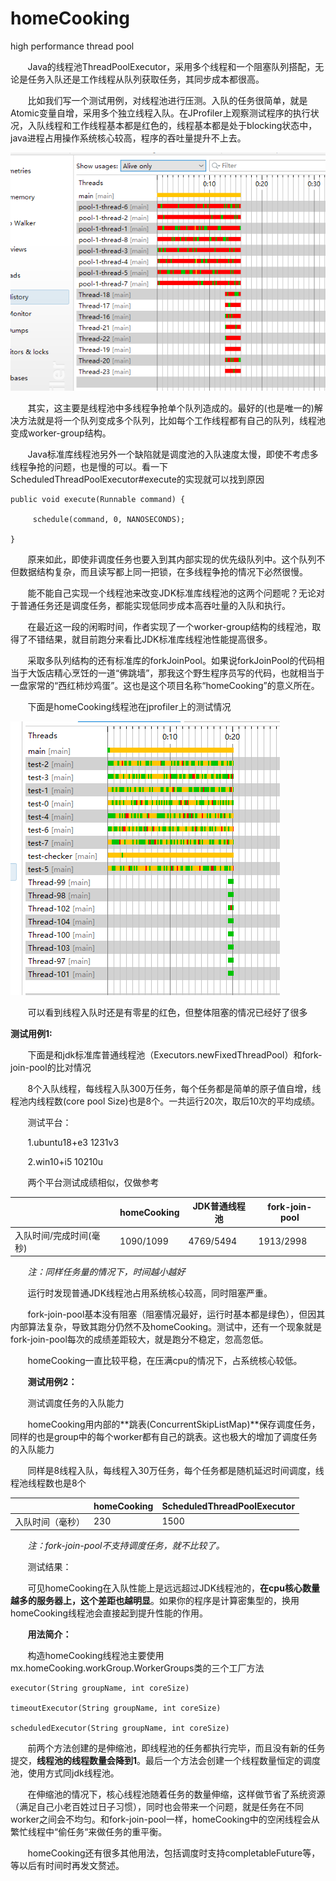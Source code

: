 # homeCooking
high performance thread pool

&nbsp;&nbsp;&nbsp;&nbsp;&nbsp;&nbsp;&nbsp;Java的线程池ThreadPoolExecutor，采用多个线程和一个阻塞队列搭配，无论是任务入队还是工作线程从队列获取任务，其同步成本都很高。

&nbsp;&nbsp;&nbsp;&nbsp;&nbsp;&nbsp;&nbsp;比如我们写一个测试用例，对线程池进行压测。入队的任务很简单，就是Atomic变量自增，采用多个独立线程入队。在JProfiler上观察测试程序的执行状况，入队线程和工作线程基本都是红色的，线程基本都是处于blocking状态中，java进程占用操作系统核心较高，程序的吞吐量提升不上去。

![](https://github.com/jonenine/homeCooking/blob/main/docs/images/1.png)

&nbsp;&nbsp;&nbsp;&nbsp;&nbsp;&nbsp;&nbsp;其实，这主要是线程池中多线程争抢单个队列造成的。最好的(也是唯一的)解决方法就是将一个队列变成多个队列，比如每个工作线程都有自己的队列，线程池变成worker-group结构。

&nbsp;&nbsp;&nbsp;&nbsp;&nbsp;&nbsp;&nbsp;Java标准库线程池另外一个缺陷就是调度池的入队速度太慢，即使不考虑多线程争抢的问题，也是慢的可以。看一下ScheduledThreadPoolExecutor\#execute的实现就可以找到原因

    public void execute(Runnable command) {
    
         schedule(command, 0, NANOSECONDS);
    
    }

&nbsp;&nbsp;&nbsp;&nbsp;&nbsp;&nbsp;&nbsp;原来如此，即使非调度任务也要入到其内部实现的优先级队列中。这个队列不但数据结构复杂，而且读写都上同一把锁，在多线程争抢的情况下必然很慢。

&nbsp;&nbsp;&nbsp;&nbsp;&nbsp;&nbsp;&nbsp;能不能自己实现一个线程池来改变JDK标准库线程池的这两个问题呢？无论对于普通任务还是调度任务，都能实现低同步成本高吞吐量的入队和执行。

&nbsp;&nbsp;&nbsp;&nbsp;&nbsp;&nbsp;&nbsp;在最近这一段的闲暇时间，作者实现了一个worker-group结构的线程池，取得了不错结果，就目前跑分来看比JDK标准库线程池性能提高很多。

&nbsp;&nbsp;&nbsp;&nbsp;&nbsp;&nbsp;&nbsp;采取多队列结构的还有标准库的forkJoinPool。如果说forkJoinPool的代码相当于大饭店精心烹饪的一道“佛跳墙”，那我这个野生程序员写的代码，也就相当于一盘家常的“西红柿炒鸡蛋”。这也是这个项目名称“homeCooking”的意义所在。

&nbsp;&nbsp;&nbsp;&nbsp;&nbsp;&nbsp;&nbsp;下面是homeCooking线程池在jprofiler上的测试情况

![](https://github.com/jonenine/homeCooking/blob/main/docs/images/2.png)

&nbsp;&nbsp;&nbsp;&nbsp;&nbsp;&nbsp;&nbsp;可以看到线程入队时还是有零星的红色，但整体阻塞的情况已经好了很多

**测试用例1:**

&nbsp;&nbsp;&nbsp;&nbsp;&nbsp;&nbsp;&nbsp;下面是和jdk标准库普通线程池（Executors.newFixedThreadPool）和fork-join-pool的比对情况

&nbsp;&nbsp;&nbsp;&nbsp;&nbsp;&nbsp;&nbsp;8个入队线程，每线程入队300万任务，每个任务都是简单的原子值自增，线程池内线程数(core
pool Size)也是8个。一共运行20次，取后10次的平均成绩。

&nbsp;&nbsp;&nbsp;&nbsp;&nbsp;&nbsp;&nbsp;测试平台：

&nbsp;&nbsp;&nbsp;&nbsp;&nbsp;&nbsp;&nbsp;1.ubuntu18+e3 1231v3

&nbsp;&nbsp;&nbsp;&nbsp;&nbsp;&nbsp;&nbsp;2.win10+i5 10210u

&nbsp;&nbsp;&nbsp;&nbsp;&nbsp;&nbsp;&nbsp;两个平台测试成绩相似，仅做参考


|                      | homeCooking | JDK普通线程池 | fork-join-pool |
|-------------------------|-------------|---------------|----------------|
| 入队时间/完成时间(毫秒) | 1090/1099   | 4769/5494     | 1913/2998      |

&nbsp;&nbsp;&nbsp;&nbsp;&nbsp;&nbsp;&nbsp;*注：同样任务量的情况下，时间越小越好*

&nbsp;&nbsp;&nbsp;&nbsp;&nbsp;&nbsp;&nbsp;运行时发现普通JDK线程池占用系统核心较高，同时阻塞严重。

&nbsp;&nbsp;&nbsp;&nbsp;&nbsp;&nbsp;&nbsp;fork-join-pool基本没有阻塞（阻塞情况最好，运行时基本都是绿色），但因其内部算法复杂，导致其跑分仍然不及homeCooking。测试中，还有一个现象就是fork-join-pool每次的成绩差距较大，就是跑分不稳定，忽高忽低。

&nbsp;&nbsp;&nbsp;&nbsp;&nbsp;&nbsp;&nbsp;homeCooking一直比较平稳，在压满cpu的情况下，占系统核心较低。

&nbsp;&nbsp;&nbsp;&nbsp;&nbsp;&nbsp;&nbsp;**测试用例2：**

&nbsp;&nbsp;&nbsp;&nbsp;&nbsp;&nbsp;&nbsp;测试调度任务的入队能力

&nbsp;&nbsp;&nbsp;&nbsp;&nbsp;&nbsp;&nbsp;homeCooking用内部的**跳表(ConcurrentSkipListMap)**保存调度任务，同样的也是group中的每个worker都有自己的跳表。这也极大的增加了调度任务的入队能力

&nbsp;&nbsp;&nbsp;&nbsp;&nbsp;&nbsp;&nbsp;同样是8线程入队，每线程入30万任务，每个任务都是随机延迟时间调度，线程池线程数也是8个

|                  | homeCooking | ScheduledThreadPoolExecutor |
|------------------|-------------|-----------------------------|
| 入队时间（毫秒） | 230         | 1500                        |

&nbsp;&nbsp;&nbsp;&nbsp;&nbsp;&nbsp;&nbsp;*注：fork-join-pool不支持调度任务，就不比较了。*

&nbsp;&nbsp;&nbsp;&nbsp;&nbsp;&nbsp;&nbsp;测试结果：

&nbsp;&nbsp;&nbsp;&nbsp;&nbsp;&nbsp;&nbsp;可见homeCooking在入队性能上是远远超过JDK线程池的，**在cpu核心数量越多的服务器上，这个差距也越明显**。如果你的程序是计算密集型的，换用homeCooking线程池会直接起到提升性能的作用。

&nbsp;&nbsp;&nbsp;&nbsp;&nbsp;&nbsp;&nbsp;**用法简介：**

&nbsp;&nbsp;&nbsp;&nbsp;&nbsp;&nbsp;&nbsp;构造homeCooking线程池主要使用mx.homeCooking.workGroup.WorkerGroups类的三个工厂方法

    executor(String groupName, int coreSize)
    
    timeoutExecutor(String groupName, int coreSize)
    
    scheduledExecutor(String groupName, int coreSize)

&nbsp;&nbsp;&nbsp;&nbsp;&nbsp;&nbsp;&nbsp;前两个方法创建的是伸缩池，即线程池的任务都执行完毕，而且没有新的任务提交，**线程池的线程数量会降到1**。最后一个方法会创建一个线程数量恒定的调度池，使用方式同jdk线程池。

&nbsp;&nbsp;&nbsp;&nbsp;&nbsp;&nbsp;&nbsp;在伸缩池的情况下，核心线程池随着任务的数量伸缩，这样做节省了系统资源（满足自己小老百姓过日子习惯），同时也会带来一个问题，就是任务在不同worker之间会不均匀。和fork-join-pool一样，homeCooking中的空闲线程会从繁忙线程中“偷任务“来做任务的重平衡。

&nbsp;&nbsp;&nbsp;&nbsp;&nbsp;&nbsp;&nbsp;homeCooking还有很多其他用法，包括调度时支持completableFuture等，等以后有时间时再发文赘述。
